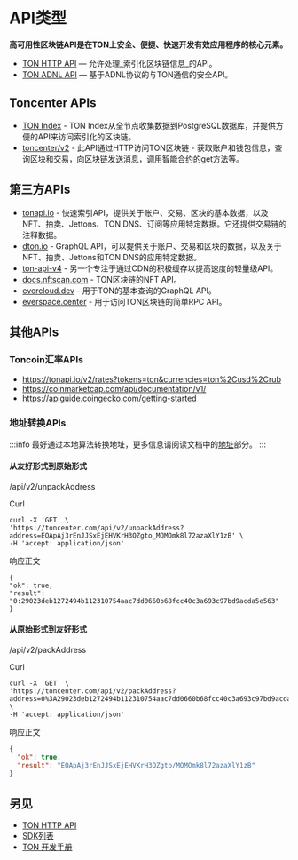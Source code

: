 # API类型

**高可用性区块链API是在TON上安全、便捷、快速开发有效应用程序的核心元素。**

- [TON HTTP API](/develop/dapps/apis/toncenter) — 允许处理_索引化区块链信息_的API。
- [TON ADNL API](/develop/dapps/apis/adnl) — 基于ADNL协议的与TON通信的安全API。

## Toncenter APIs
- [TON Index](https://toncenter.com/api/v3/) - TON Index从全节点收集数据到PostgreSQL数据库，并提供方便的API来访问索引化的区块链。
- [toncenter/v2](https://toncenter.com/) - 此API通过HTTP访问TON区块链 - 获取账户和钱包信息，查询区块和交易，向区块链发送消息，调用智能合约的get方法等。

## 第三方APIs
- [tonapi.io](https://docs.tonconsole.com/tonapi/api-v2) - 快速索引API，提供关于账户、交易、区块的基本数据，以及NFT、拍卖、Jettons、TON DNS、订阅等应用特定数据。它还提供交易链的注释数据。
- [dton.io](https://dton.io/graphql/) - GraphQL API，可以提供关于账户、交易和区块的数据，以及关于NFT、拍卖、Jettons和TON DNS的应用特定数据。
- [ton-api-v4](https://mainnet-v4.tonhubapi.com) - 另一个专注于通过CDN的积极缓存以提高速度的轻量级API。
- [docs.nftscan.com](https://docs.nftscan.com/reference/ton/model/asset-model) - TON区块链的NFT API。
- [evercloud.dev](https://ton-mainnet.evercloud.dev/graphql) - 用于TON的基本查询的GraphQL API。
- [everspace.center](https://everspace.center/toncoin) - 用于访问TON区块链的简单RPC API。

## 其他APIs

### Toncoin汇率APIs

* https://tonapi.io/v2/rates?tokens=ton&currencies=ton%2Cusd%2Crub
* https://coinmarketcap.com/api/documentation/v1/
* https://apiguide.coingecko.com/getting-started

### 地址转换APIs

:::info
最好通过本地算法转换地址，更多信息请阅读文档中的[地址](/learn/overviews/addresses)部分。
:::

#### 从友好形式到原始形式

/api/v2/unpackAddress

Curl
```curl
curl -X 'GET' \
'https://toncenter.com/api/v2/unpackAddress?address=EQApAj3rEnJJSxEjEHVKrH3QZgto_MQMOmk8l72azaXlY1zB' \
-H 'accept: application/json'
```

响应正文
```curl
{
"ok": true,
"result": "0:29023deb1272494b112310754aac7dd0660b68fcc40c3a693c97bd9acda5e563"
}
```

#### 从原始形式到友好形式

/api/v2/packAddress

Curl
```curl
curl -X 'GET' \
'https://toncenter.com/api/v2/packAddress?address=0%3A29023deb1272494b112310754aac7dd0660b68fcc40c3a693c97bd9acda5e563' \
-H 'accept: application/json'
```

响应正文
```json
{
  "ok": true,
  "result": "EQApAj3rEnJJSxEjEHVKrH3QZgto/MQMOmk8l72azaXlY1zB"
}
```

## 另见
* [TON HTTP API](/develop/dapps/apis/toncenter)
* [SDK列表](/develop/dapps/apis/sdk)
* [TON 开发手册](/develop/dapps/cookbook)
